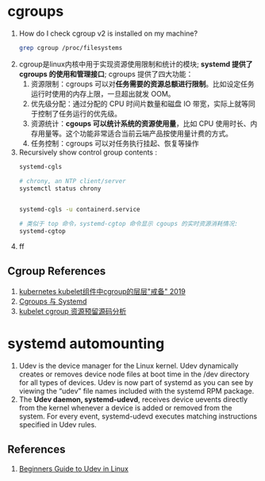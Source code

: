 # cgroups

1. How do I check cgroup v2 is installed on my machine?
    ```bash
    grep cgroup /proc/filesystems

    ```
2. cgroup是linux内核中用于实现资源使用限制和统计的模块; **systemd 提供了 cgroups 的使用和管理接口**; cgroups 提供了四大功能：
   1. 资源限制：cgroups 可以对**任务需要的资源总额进行限制**。比如设定任务运行时使用的内存上限，一旦超出就发 OOM。
   2. 优先级分配：通过分配的 CPU 时间片数量和磁盘 IO 带宽，实际上就等同于控制了任务运行的优先级。
   3. 资源统计：**cgoups 可以统计系统的资源使用量**，比如 CPU 使用时长、内存用量等。这个功能非常适合当前云端产品按使用量计费的方式。
   4. 任务控制：cgroups 可以对任务执行挂起、恢复等操作
3. Recursively show control group contents :
    ```bash
    systemd-cgls

    # chrony, an NTP client/server
    systemctl status chrony


    systemd-cgls -u containerd.service

    # 类似于 top 命令，systemd-cgtop 命令显示 cgoups 的实时资源消耗情况:
    systemd-cgtop
    ```
4. ff



## Cgroup References
1. [kubernetes kubelet组件中cgroup的层层"戒备" 2019](https://www.cnblogs.com/gaorong/p/11716907.html)
2. [Cgroups 与 Systemd](https://www.cnblogs.com/sparkdev/p/9523194.html)
3. [kubelet cgroup 资源预留源码分析](https://blog.csdn.net/zhonglinzhang/article/details/92840192)


# systemd automounting
1. Udev is the device manager for the Linux kernel. Udev dynamically creates or removes device node files at boot time in the /dev directory for all types of devices. Udev is now part of systemd as you can see by viewing the “udev” file names included with the systemd RPM package.
2. The **Udev daemon, systemd-udevd**, receives device uevents directly from the kernel whenever a device is added or removed from the system. For every event, systemd-udevd executes matching instructions specified in Udev rules.



## References
1. [Beginners Guide to Udev in Linux](https://www.thegeekdiary.com/beginners-guide-to-udev-in-linux/)
